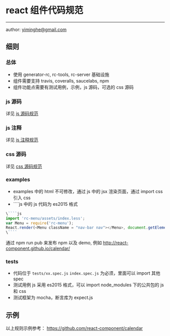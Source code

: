 # react 组件代码规范
---

author: yiminghe@gmail.com

## 细则

### 总体

- 使用 generator-rc, rc-tools, rc-server 基础设施
- 组件需要支持 travis, coveralls, saucelabs, npm
- 组件功能点需要有测试用例，示例，js 源码，可选的 css 源码

### js 源码

详见 [js 源码规范](./code-style/js.md)

### js 注释

详见 [js 注释规范](./code-style/comment.md)

### css 源码

详见 [css 源码规范](./code-style/css.md)

### examples

- examples 中的 html 不可修改，通过 js 中的 jsx 渲染页面，通过 import css 引入 css
- \`\`\`\`js 中的 js 代码为 es2015 格式

```js
\````js
import 'rc-menu/assets/index.less';
var Menu = require('rc-menu');
React.render(<Menu className = "nav-bar nav"></Menu>, document.getElementById('react-content'));
\````
```

通过 npm run pub 来发布 npm 以及 demo, 例如 http://react-component.github.io/calendar/

### tests

- 代码位于 `tests/xx.spec.js` `index.spec.js` 为必须，里面可以 import 其他 spec
- 测试用例 js 采用 es2015 格式，可以 import node_modules 下的公共包的 js 和 css
- 测试框架为 mocha，断言库为 expect.js

## 示例

以上规则示例参考： https://github.com/react-component/calendar
